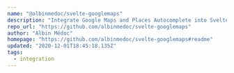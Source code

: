 ```yaml
---
name: "@albinmedoc/svelte-googlemaps"
description: "Integrate Google Maps and Places Autocomplete into Svelte apps."
repo_url: "https://github.com/albinmedoc/svelte-googlemaps"
author: "Albin Médoc"
homepage: "https://github.com/albinmedoc/svelte-googlemaps#readme"
updated: "2020-12-01T18:45:18.135Z"
tags: 
  - integration
---
```

